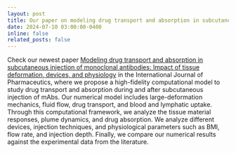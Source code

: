 ```yaml
---
layout: post
title: Our paper on modeling drug transport and absorption in subcutaneous injection of monoclonal antibodies just gor published in the International Journal of Pharmaceutics
date: 2024-07-10 03:00:00-0400
inline: false
related_posts: false
---
```


Check our newest paper [Modeling drug transport and absorption in subcutaneous injection of monoclonal antibodies: Impact of tissue deformation, devices, and physiology](https://www.sciencedirect.com/science/article/pii/S037851732400680X?via%3Dihub) in the International Journal of Pharmaceutics, where we propose a high-fidelity computational model to study drug transport and absorption during and after subcutaneous injection of mAbs. Our numerical model includes large-deformation mechanics, fluid flow, drug transport, and blood and lymphatic uptake. Through this computational framework, we analyze the tissue material responses, plume dynamics, and drug absorption. We analyze different devices, injection techniques, and physiological parameters such as BMI, flow rate, and injection depth. Finally, we compare our numerical results against the experimental data from the literature.
